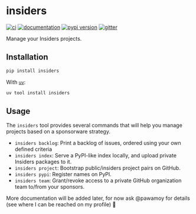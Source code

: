 # insiders

[![ci](https://github.com/pawamoy/insiders-project/workflows/ci/badge.svg)](https://github.com/pawamoy/insiders-project/actions?query=workflow%3Aci)
[![documentation](https://img.shields.io/badge/docs-mkdocs-708FCC.svg?style=flat)](https://pawamoy.github.io/insiders-project/)
[![pypi version](https://img.shields.io/pypi/v/insiders.svg)](https://pypi.org/project/insiders/)
[![gitter](https://badges.gitter.im/join%20chat.svg)](https://app.gitter.im/#/room/#insiders-project:gitter.im)

Manage your Insiders projects.

## Installation

```bash
pip install insiders
```

With [`uv`](https://docs.astral.sh/uv/):

```bash
uv tool install insiders
```

## Usage

The `insiders` tool provides several commands that will help you manage projects based on a sponsorware strategy.

- `insiders backlog`: Print a backlog of issues, ordered using your own defined criteria
- `insiders index`: Serve a PyPI-like index locally, and upload private Insiders packages to it.
- `insiders project`: Bootstrap public/insiders project pairs on GitHub.
- `insiders pypi`: Register names on PyPI.
- `insiders team`: Grant/revoke access to a private GitHub organization team to/from your sponsors.

More documentation will be added later, for now ask @pawamoy for details (see where I can be reached on my profile) 🙂
